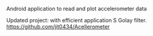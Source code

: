 Android application to read and plot accelerometer data

Updated project:
with efficient application S Golay filter.
https://github.com/jit0434/Acellerometer

